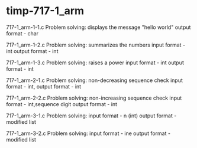 # timp-717-1_arm
717-1_arm-1-1.c
Problem solving: displays the message "hello world"
output format - char

717-1_arm-1-2.c
Problem solving: summarizes the numbers
input format - int
output format - int

717-1_arm-1-3.c
Problem solving: raises a power 
input format - int
output format - int

717-1_arm-2-1.c
Problem solving: non-decreasing sequence check
input format - int, 
output format - int

717-1_arm-2-2.c
Problem solving: non-increasing sequence check
input format - int,sequence digit
output format - int

717-1_arm-3-1.c
Problem solving: 
input format - n (int) 
output format - modified list

717-1_arm-3-2.c
Problem solving: 
input format - inе
output format - modified list

